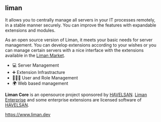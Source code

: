 ## liman

It allows you to centrally manage all servers in your IT processes remotely, in a stable manner securely. You can improve the features with expandable extensions and modules.

As an open source version of Liman, it meets your basic needs for server management. You can develop extensions according to your wishes or you can manage certain servers with a nice interface with the extensions available in the [Liman Market](https://market.liman.dev).

* :computer: Server Management
* :heavy_plus_sign:	Extension Infrastracture
* :people_holding_hands: User and Role Management
* :earth_africa: Web based management 

**Liman Core** is an opensource project sponsored by [HAVELSAN](https://www.havelsan.com.tr). [Liman Enterprise](https://liman.havelsan.com.tr) and some enterprise extensions are licensed software of [HAVELSAN](https://www.havelsan.com.tr).

https://www.liman.dev
